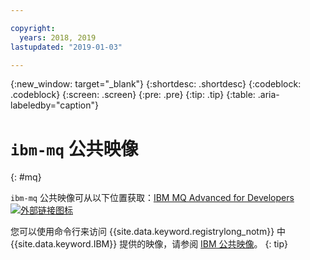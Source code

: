 ```yaml
---

copyright:
  years: 2018, 2019
lastupdated: "2019-01-03"

---
```


{:new_window: target="_blank"}
{:shortdesc: .shortdesc}
{:codeblock: .codeblock}
{:screen: .screen}
{:pre: .pre}
{:tip: .tip}
{:table: .aria-labeledby="caption"}

# `ibm-mq` 公共映像
{: #mq}

`ibm-mq` 公共映像可从以下位置获取：[IBM MQ Advanced for Developers ![外部链接图标](../../../icons/launch-glyph.svg "外部链接图标")](https://hub.docker.com/r/ibmcom/mq/)

您可以使用命令行来访问 {{site.data.keyword.registrylong_notm}} 中 {{site.data.keyword.IBM}} 提供的映像，请参阅 [IBM 公共映像](/docs/services/Registry/registry_public_images.html#public_images)。
{: tip}
